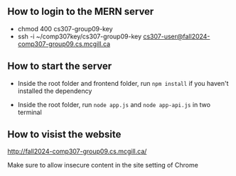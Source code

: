 ## How to login to the MERN server

- chmod 400 cs307-group09-key
- ssh -i ~/comp307key/cs307-group09-key cs307-user@fall2024-comp307-group09.cs.mcgill.ca


## How to start the server
- Inside the root folder and frontend folder, run `npm install` if you haven't installed the dependency

- Inside the root folder, run `node app.js` and `node app-api.js` in two terminal


## How to visist the website
http://fall2024-comp307-group09.cs.mcgill.ca/

Make sure to allow insecure content in the site setting of Chrome